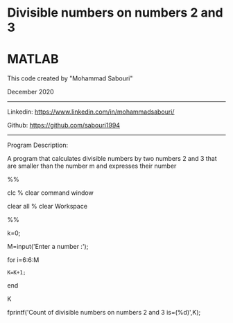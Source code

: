 # Divisible numbers on numbers 2 and 3

# MATLAB

This code created by "Mohammad Sabouri"

December 2020

----------------------------------------------------------

Linkedin:   https://www.linkedin.com/in/mohammadsabouri/

Github:     https://github.com/sabouri1994

----------------------------------------------------------

Program Description:

A program that calculates divisible numbers by two numbers 2 and 3 that are smaller than the number m and expresses their number

%%

clc  % clear command window

clear all  % clear Workspace

%%

k=0;

M=input('Enter a number :');

for i=6:6:M

    K=K+1;
	
end

K

fprintf('Count of divisible numbers on numbers 2 and 3 is=(%d)',K);
